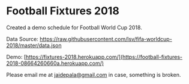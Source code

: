 # Football Fixtures 2018

Created a demo schedule for Football World Cup 2018.

Data Source:
https://raw.githubusercontent.com/lsv/fifa-worldcup-2018/master/data.json

Demo: [https://fixtures-2018.herokuapp.com/](https://football-fixtures-2018-08664260660a.herokuapp.com/)

Please email me at jaidepala@gmail.com
in case, something is broken.
